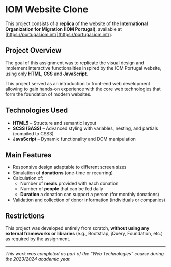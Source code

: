 # IOM Website Clone

This project consists of a **replica** of the website of the **International Organization for Migration (IOM Portugal)**, available at [https://portugal.iom.int/](https://portugal.iom.int/).

## Project Overview
The goal of this assignment was to replicate the visual design and implement interactive functionalities inspired by the IOM Portugal website, using only **HTML**, **CSS** and **JavaScript**.  

This project served as an introduction to front-end web development allowing to gain hands-on experience with the core web technologies that form the foundation of modern websites.

## Technologies Used
- **HTML5** – Structure and semantic layout  
- **SCSS (SASS)** – Advanced styling with variables, nesting, and partials (compiled to CSS3)  
- **JavaScript** – Dynamic functionality and DOM manipulation  

## Main Features
- Responsive design adaptable to different screen sizes
- Simulation of **donations** (one-time or recurring)  
- Calculation of:
  - Number of **meals** provided with each donation  
  - Number of **people** that can be fed daily  
  - **Duration** a donation can support a person (for monthly donations)
- Validation and collection of donor information (individuals or companies)

## Restrictions
This project was developed entirely from scratch, **without using any external frameworks or libraries** (e.g., Bootstrap, jQuery, Foundation, etc.) as required by the assignment.


---

*This work was completed as part of the “Web Technologies” course during the 2023/2024 academic year.*
